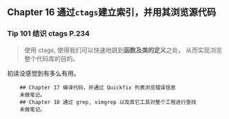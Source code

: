 
## Chapter 16 通过`ctags`建立索引，并用其浏览源代码
### Tip 101 结识 ctags P.234
> 使用 ctags, 使得我们可以快速地跳到**函数及类的定义**之处，
> 从而实现浏览整个代码库的目的。

初读没感觉到有多么有用。

		## Chapter 17 编译代码，并通过 Quickfix 列表浏览错误信息
		未做笔记。
		## Chapter 18 通过 grep, vimgrep 以及其它工具对整个工程进行查找
		未做笔记。
